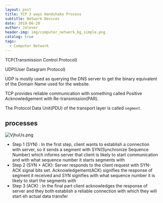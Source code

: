 ```yaml
---
layout: post
title: TCP 3 ways Handshake Process
subtitle: Network Devices
date: 2019-06-20
author: Jalever
header-img: img/computer_network_bg_simple.png
catalog: true
tags:
  - Computer Network
---
```


TCP(Transmission Control Protocol)

UDP(User Datagram Protocol)

UDP is mostly used as querying the DNS server to get the binary equivalent of the Domain Name used for the website.

TCP provides reliable communication with something called Positive Acknowledgement with Re-transmission(PAR).

The Protocol Data Unit(PDU) of the transport layer is called `segment`.

## processes

![VjhuUs.png](https://s2.ax1x.com/2019/06/20/VjhuUs.png)

- Step 1 (SYN) : In the first step, client wants to establish a connection with server, so it sends a segment with SYN(Synchronize Sequence Number) which informs server that client is likely to start communication and with what sequence number it starts segments with
- Step 2 (SYN + ACK): Server responds to the client request with SYN-ACK signal bits set. Acknowledgement(ACK) signifies the response of segment it received and SYN signifies with what sequence number it is likely to start the segments with
- Step 3 (ACK) : In the final part client acknowledges the response of server and they both establish a reliable connection with which they will start eh actual data transfer
